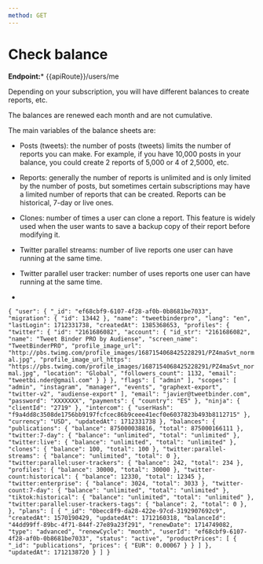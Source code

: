 ```yaml
---
method: GET
---
```


# Check balance

**Endpoint:*** {{apiRoute}}/users/me

Depending on your subscription, you will have different balances to create reports, etc.

The balances are renewed each month and are not cumulative.

The main variables of the balance sheets are:

- Posts (tweets): the number of posts (tweets) limits the number of reports you can make. For example, if you have 10,000 posts in your balance, you could create 2 reports of 5,000 or 4 of 2,5000, etc.

- Reports: generally the number of reports is unlimited and is only limited by the number of posts, but sometimes certain subscriptions may have a limited number of reports that can be created. Reports can be historical, 7-day or live ones.

- Clones: number of times a user can clone a report. This feature is widely used when the user wants to save a backup copy of their report before modifying it.

- Twitter parallel streams: number of live reports one user can have running at the same time.

- Twitter parallel user tracker: number of uses reports one user can have running at the same time.

- 
``{
    "user": {
        "_id": "ef68cbf9-6107-4f28-af0b-0b8681be7033",
        "migration": {
            "id": 13442
        },
        "name": "tweetbinderpro",
        "lang": "en",
        "lastLogin": 1712331738,
        "createdAt": 1385368653,
        "profiles": {
            "twitter": {
                "id": "2161686082",
                "account": {
                    "id_str": "2161686082",
                    "name": "Tweet Binder PRO by Audiense",
                    "screen_name": "TweetBinderPRO",
                    "profile_image_url": "http://pbs.twimg.com/profile_images/1687154068425228291/PZ4maSvt_normal.jpg",
                    "profile_image_url_https": "https://pbs.twimg.com/profile_images/1687154068425228291/PZ4maSvt_normal.jpg",
                    "location": "Global",
                    "followers_count": 1132,
                    "email": "tweetbi.nder@gmail.com"
                }
            }
        },
        "flags": [
            "admin"
        ],
        "scopes": [
            "admin",
            "instagram",
            "manager",
            "events",
            "graphext-export",
            "twitter-v2",
            "audiense-export"
        ],
        "email": "javier@tweetbinder.com",
        "password": "XXXXXXX",
        "payments": {
            "country": "ES"
        },
        "ninja": {
            "clientId": "2719"
        },
        "intercom": {
            "userHash": "f9a4dd8c3508de1756bb9197fcfcec86b9ceee41ecf0e6037823b493b8112715"
        },
        "currency": "USD",
        "updatedAt": 1712331738
    },
    "balances": {
        "publications": {
            "balance": 875000038816,
            "total": 875000166111
        },
        "twitter:7-day": {
            "balance": "unlimited",
            "total": "unlimited"
        },
        "twitter:live": {
            "balance": "unlimited",
            "total": "unlimited"
        },
        "clones": {
            "balance": 100,
            "total": 100
        },
        "twitter:parallel-streams": {
            "balance": "unlimited",
            "total": 0
        },
        "twitter:parallel:user-trackers": {
            "balance": 242,
            "total": 234
        },
        "profiles": {
            "balance": 30000,
            "total": 30000
        },
        "twitter-count:historical": {
            "balance": 12330,
            "total": 12345
        },
        "twitter:enterprise": {
            "balance": 3024,
            "total": 3033
        },
        "twitter-count:7-day": {
            "balance": "unlimited",
            "total": "unlimited"
        },
        "tiktok:historical": {
            "balance": "unlimited",
            "total": "unlimited"
        },
        "twitter:parallel:user-trackers-tags": {
            "balance": 2,
            "total": 0
        },
    },
    "plans": [
        {
            "_id": "0becc8f9-da28-422e-97cd-3192907692c9",
            "createdAt": 1570190429,
            "updatedAt": 1712160318,
            "balanceId": "44dd99ff-89bc-4f71-844f-27e89a23f291",
            "renewDate": 1714749082,
            "type": "advanced",
            "renewCycle": "month",
            "userId": "ef68cbf9-6107-4f28-af0b-0b8681be7033",
            "status": "active",
            "productPrices": [
                {
                    "_id": "publications",
                    "prices": {
                        "EUR": 0.00067
                    }
                }
            ]
        },
            "updatedAt": 1712138720
        }
    ]
}``
